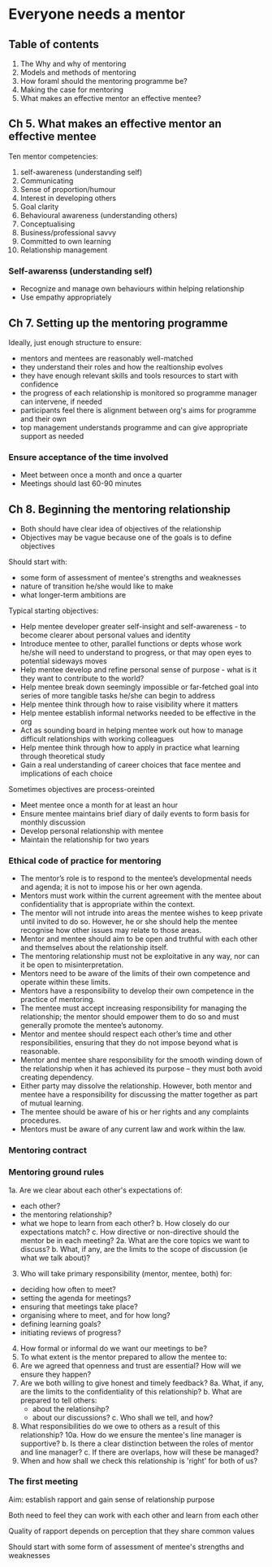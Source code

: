# Everyone needs a mentor


## Table of contents

1. The Why and why of mentoring
2. Models and methods of mentoring
3. How foraml should the mentoring programme be?
4. Making the case for mentoring
5. What makes an effective mentor an effective mentee?



## Ch 5. What makes an effective mentor an effective mentee

Ten mentor competencies:

1. self-awareness (understanding self)
2. Communicating
3. Sense of proportion/humour
4. Interest in developing others
5. Goal clarity
6. Behavioural awareness (understanding others)
7. Conceptualising
8. Business/professional savvy
9. Committed to own learning
10. Relationship management

### Self-awarenss (understanding self)

* Recognize and manage own behaviours within helping relationship
* Use empathy appropriately



## Ch 7. Setting up the mentoring programme

Ideally, just enough structure to ensure:

* mentors and mentees are reasonably well-matched
* they understand their roles and how the realtionship evolves
* they have enough relevant skills and tools resources to start with confidence
* the progress of each relationship is monitored so programme manager can
  intervene, if needed
* participants feel there is alignment between org's aims for programme and
  their own
* top management understands programme and can give appropriate support as
  needed


### Ensure acceptance of the time involved

* Meet between once a month and once a quarter
* Meetings should last 60-90 minutes


## Ch 8. Beginning the mentoring relationship

* Both should have clear idea of objectives of the relationship
* Objectives may be vague because one of the goals is to define objectives

Should start with:

* some form of assessment of mentee's strengths and weaknesses
* nature of transition he/she would like to make
* what longer-term ambitions are

Typical starting objectives:

* Help mentee developer greater self-insight and self-awareness - to become
  clearer about personal values and identity
* Introduce mentee to other, parallel functions or depts whose work he/she will
  need to understand to progress, or that may open eyes to potential sideways
  moves
* Help mentee develop and refine personal sense of purpose - what is it they
  want to contribute to the world?
* Help mentee break down seemingly impossible or far-fetched goal into series
  of more tangible tasks he/she can begin to address
* Help mentee think through how to raise visibility where it matters
* Help mentee establish informal networks needed to be effective in the org
* Act as sounding board in helping mentee work out how to manage difficult
  relationships with working colleagues
* Help mentee think through how to apply in practice what learning through
  theoretical study
* Gain a real understanding of career choices that face mentee and implications
  of each choice

Sometimes objectives are process-oreinted

* Meet mentee once a month for at least an hour
* Ensure mentee maintains brief diary of daily events to form basis for monthly
  discussion
* Develop personal relationship with mentee
* Maintain the relationship for two years

### Ethical code of practice for mentoring

* The mentor’s role is to respond to the mentee’s developmental needs and agenda; it is not to impose his or her own agenda.
* Mentors must work within the current agreement with the mentee about confidentiality that is appropriate within the context.
* The mentor will not intrude into areas the mentee wishes to keep private until invited to do so. However, he or she should help the mentee recognise how other issues may relate to those areas.
* Mentor and mentee should aim to be open and truthful with each other and themselves about the relationship itself.
* The mentoring relationship must not be exploitative in any way, nor can it be open to misinterpretation.
* Mentors need to be aware of the limits of their own competence and operate within these limits.
* Mentors have a responsibility to develop their own competence in the practice of mentoring.
* The mentee must accept increasing responsibility for managing the relationship; the mentor should empower them to do so and must generally promote the mentee’s autonomy.
* Mentor and mentee should respect each other’s time and other responsibilities, ensuring that they do not impose beyond what is reasonable.
* Mentor and mentee share responsibility for the smooth winding down of the relationship when it has achieved its purpose – they must both avoid creating dependency.
* Either party may dissolve the relationship. However, both mentor and mentee have a responsibility for discussing the matter together as part of mutual learning.
* The mentee should be aware of his or her rights and any complaints procedures.
* Mentors must be aware of any current law and work within the law.

### Mentoring contract

### Mentoring ground rules

1a. Are we clear about each other's expectations of:
 * each other?
 * the mentoring relationship?
 * what we hope to learn from each other?
 b. How closely do our expectations match?
 c. How directive or non-directive should the mentor be in each meeting?
2a. What are the core topics we want to discuss?
 b. What, if any, are the limits to the scope of discussion (ie what we talk about)?
3. Who will take primary responsibility (mentor, mentee, both) for:
 * deciding how often to meet?
 * setting the agenda for meetings?
 * ensuring that meetings take place?
 * organising where to meet, and for how long?
 * defining learning goals?
 * initiating reviews of progress?
4. How formal or informal do we want our meetings to be?
5. To what extent is the mentor prepared to allow the mentee to:
6. Are we agreed that openness and trust are essential? How will we ensure they happen?
7. Are we both willing to give honest and timely feedback?
8a. What, if any, are the limits to the confidentiality of this relationship?
 b. What are prepared to tell others:
     * about the relationsihp?
     * about our discussions?
 c. Who shall we tell, and how?
9. What responsibilities do we owe to others as a result of this relationship?
10a. How do we ensure the mentee's line manager is supportive?
  b. Is there a clear distinction between the roles of mentor and line manager?
  c. If there are overlaps, how will these be managed?
11. When and how shall we check this relationship is 'right' for both of us?


### The first meeting

Aim: establish rapport and gain sense of relationship purpose

Both need to feel they can work with each other and learn from each other

Quality of rapport depends on perception that they share common values

Should start with some form of assessment of mentee's strengths and weaknesses
